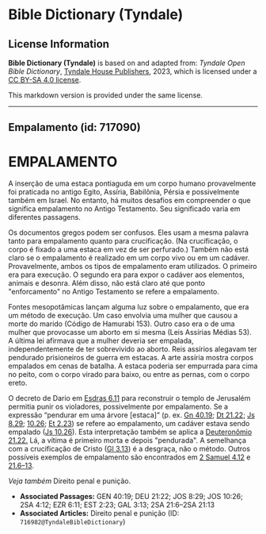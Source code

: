 # Bible Dictionary (Tyndale)

## License Information

**Bible Dictionary (Tyndale)** is based on and adapted from: _Tyndale Open Bible Dictionary_, [Tyndale House Publishers](https://tyndaleopenresources.com/), 2023, which is licensed under a [CC BY-SA 4.0 license](https://creativecommons.org/licenses/by-sa/4.0/legalcode.en).

This markdown version is provided under the same license.



--------------------------------

## Empalamento (id: 717090)

EMPALAMENTO
===========

A inserção de uma estaca pontiaguda em um corpo humano provavelmente foi praticada no antigo Egito, Assíria, Babilônia, Pérsia e possivelmente também em Israel. No entanto, há muitos desafios em compreender o que significa empalamento no Antigo Testamento. Seu significado varia em diferentes passagens.

Os documentos gregos podem ser confusos. Eles usam a mesma palavra tanto para empalamento quanto para crucificação. (Na crucificação, o corpo é fixado a uma estaca em vez de ser perfurado.) Também não está claro se o empalamento é realizado em um corpo vivo ou em um cadáver. Provavelmente, ambos os tipos de empalamento eram utilizados. O primeiro era para execução. O segundo era para expor o cadáver aos elementos, animais e desonra. Além disso, não está claro até que ponto "enforcamento" no Antigo Testamento se refere a empalamento.

Fontes mesopotâmicas lançam alguma luz sobre o empalamento, que era um método de execução. Um caso envolvia uma mulher que causou a morte do marido (Código de Hamurabi 153\). Outro caso era o de uma mulher que provocasse um aborto em si mesma (Leis Assírias Médias 53\). A última lei afirmava que a mulher deveria ser empalada, independentemente de ter sobrevivido ao aborto. Reis assírios alegavam ter pendurado prisioneiros de guerra em estacas. A arte assíria mostra corpos empalados em cenas de batalha. A estaca poderia ser empurrada para cima no peito, com o corpo virado para baixo, ou entre as pernas, com o corpo ereto.

O decreto de Dario em [Esdras 6\.11](https://ref.ly/Ezra6:11) para reconstruir o templo de Jerusalém permitia punir os violadores, possivelmente por empalamento. Se a expressão “pendurar em uma árvore \[estaca]” (p. ex. [Gn 40\.19](https://ref.ly/Gen40:19); [Dt 21\.22](https://ref.ly/Deut21:22); [Js 8\.29](https://ref.ly/Josh8:29); [10\.26](https://ref.ly/Josh10:26); [Et 2\.23](https://ref.ly/Esth2:23)) se refere ao empalamento, um cadáver estava sendo empalado ([Js 10\.26](https://ref.ly/Josh10:26)). Esta interpretação também se aplica a [Deuteronômio 21\.22\.](https://ref.ly/Deut21:22) Lá, a vítima é primeiro morta e depois "pendurada". A semelhança com a crucificação de Cristo ([Gl 3\.13](https://ref.ly/Gal3:13)) é a desgraça, não o método. Outros possíveis exemplos de empalamento são encontrados em [2 Samuel 4\.12](https://ref.ly/2Sam4:12) e [21\.6–13](https://ref.ly/2Sam21:6-2Sam21:13).

*Veja também* Direito penal e punição.

* **Associated Passages:** GEN 40:19; DEU 21:22; JOS 8:29; JOS 10:26; 2SA 4:12; EZR 6:11; EST 2:23; GAL 3:13; 2SA 21:6–2SA 21:13
* **Associated Articles:** Direito penal e punição (ID: `716982@TyndaleBibleDictionary`)

